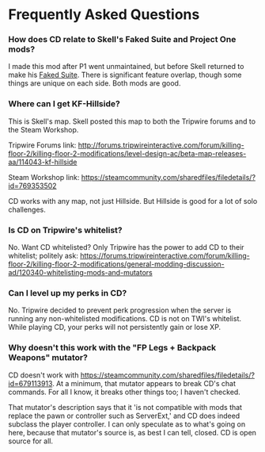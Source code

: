 # Frequently Asked Questions

### How does CD relate to Skell's Faked Suite and Project One mods?

I made this mod after P1 went unmaintained, but before Skell returned to make his [Faked Suite](https://steamcommunity.com/sharedfiles/filedetails/?id=768190709).
There is significant feature overlap, though some things are unique on each side. Both mods are good.

### Where can I get KF-Hillside?

This is Skell's map. Skell posted this map to both the Tripwire forums and to the Steam Workshop.

Tripwire Forums link: http://forums.tripwireinteractive.com/forum/killing-floor-2/killing-floor-2-modifications/level-design-ac/beta-map-releases-aa/114043-kf-hillside

Steam Workshop link: https://steamcommunity.com/sharedfiles/filedetails/?id=769353502

CD works with any map, not just Hillside. But Hillside is good for a lot of solo challenges.

### Is CD on Tripwire's whitelist?

No. Want CD whitelisted?  Only Tripwire has the power to add CD to their whitelist; politely ask: https://forums.tripwireinteractive.com/forum/killing-floor-2/killing-floor-2-modifications/general-modding-discussion-ad/120340-whitelisting-mods-and-mutators

### Can I level up my perks in CD?

No. Tripwire decided to prevent perk progression when the server is running any non-whitelisted modifications.
CD is not on TWI's whitelist.
While playing CD, your perks will not persistently gain or lose XP.

### Why doesn't this work with the "FP Legs + Backpack Weapons" mutator?

CD doesn't work with https://steamcommunity.com/sharedfiles/filedetails/?id=679113913. At a minimum, that mutator appears to break CD's chat commands. For all I know, it breaks other things too; I haven't checked.

That mutator's description says that it 'is not compatible with mods that replace the pawn or controller such as ServerExt,' and CD does indeed subclass the player controller. I can only speculate as to what's going on here, because that mutator's source is, as best I can tell, closed. CD is open source for all.
